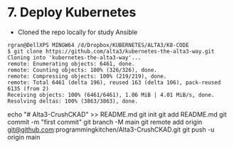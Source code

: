 

# 7. Deploy Kubernetes 

- Cloned the repo locally for study Ansible

```
rgran@DellXPS MINGW64 /d/Dropbox/KUBERNETES/ALTA3/K8-CODE
$ git clone https://github.com/alta3/kubernetes-the-alta3-way.git 
Cloning into 'kubernetes-the-alta3-way'...
remote: Enumerating objects: 6461, done.
remote: Counting objects: 100% (326/326), done.
remote: Compressing objects: 100% (219/219), done.
remote: Total 6461 (delta 196), reused 163 (delta 106), pack-reused 6135 (from 2)
Receiving objects: 100% (6461/6461), 1.06 MiB | 4.01 MiB/s, done.
Resolving deltas: 100% (3863/3863), done.
```

echo "# Alta3-CrushCKAD" >> README.md
git init
git add README.md
git commit -m "first commit"
git branch -M main
git remote add origin git@github.com:programmingkitchen/Alta3-CrushCKAD.git
git push -u origin main



